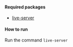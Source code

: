 #### Required packages
* [live-server](https://www.npmjs.com/package/live-server) 

#### How to run
Run the command `live-server`

